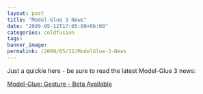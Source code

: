 ```yaml
---
layout: post
title: "Model-Glue 3 News"
date: "2009-05-12T17:05:00+06:00"
categories: coldfusion 
tags: 
banner_image: 
permalink: /2009/05/12/ModelGlue-3-News
---
```


Just a quickie here - be sure to read the latest Model-Glue 3 news:

<a href="http://www.model-glue.com/blog/index.cfm/2009/5/12/Model-GlueGesture--Beta-Available">Model-Glue: Gesture - Beta Available</a>